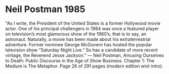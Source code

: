 # Neil Postman 1985

"As I write, the President of the United States is a former Hollywood movie actor. One of his principal challengers in 1984 was once a featured player on television’s most glamorous show of the 1960’s, that is to say, an astronaut. Naturally, a movie has been made about his extraterrestrial adventure. Former nominee George McGovern has hosted the popular television show “Saturday Night Live.” So has a candidate of more recent vintage, the Reverend Jesse Jackson." ― Neil Postman, Amusing Ourselves to Death: Public Discourse in the Age of Show Business. Chapter 1: The Medium is The Metaphor. Page 26 of 291 pages (modern edition wint intro). 
